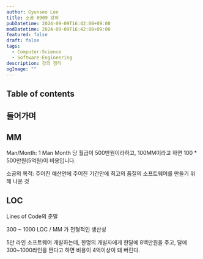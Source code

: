 ```yaml
---
author: Gyunseo Lee
title: 소공 0909 강의
pubDatetime: 2024-09-09T16:42:00+09:00
modDatetime: 2024-09-09T16:42:00+09:00
featured: false
draft: false
tags:
  - Computer-Science
  - Software-Engineering
description: 강의 정리
ogImage: ""
---
```


## Table of contents

## 들어가며

## MM

Man/Month: 1 Man Month 당 월급이 500만원이라하고, 100MM이라고 하면 100 \* 500만원(5억원)이 비용입니다.

소공의 목적: 주어진 예산안에 주어진 기간안에 최고의 품질의 소프트웨어를 만들기 위해 나온 것

## LOC

Lines of Code의 준말

300 ~ 1000 LOC / MM 가 전형적인 생산성

5만 라인 소프트웨어 개발하는데, 한명의 개발자에게 한달에 8백만원을 주고, 달에 300~1000라인을 짠다고 하면 비용이 4억이상이 돼 버린다.
